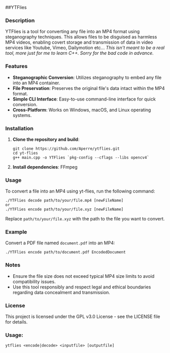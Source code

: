##YTFlies

### Description
YTFlies is a tool for converting any file into an MP4 format using steganography techniques. This allows files to be disguised as harmless MP4 videos, enabling covert storage and transmission of data in video services like Youtube, Vimeo, Dailymotion etc... 
*This isn't meant to be a real tool, more just for me to learn C++. Sorry for the bad code in advance.*

### Features
- **Steganographic Conversion**: Utilizes steganography to embed any file into an MP4 container.
- **File Preservation**: Preserves the original file's data intact within the MP4 format.
- **Simple CLI Interface**: Easy-to-use command-line interface for quick conversion.
- **Cross-Platform**: Works on Windows, macOS, and Linux operating systems.

### Installation
1. **Clone the repository and build**:
   ```
   git clone https://github.com/Aperre/ytflies.git
   cd yt-flies
   g++ main.cpp -o YTFlies `pkg-config --cflags --libs opencv4`
   ```

2. **Install dependencies**:
  FFmpeg 

### Usage
To convert a file into an MP4 using yt-flies, run the following command:
```
./YTFlies decode path/to/your/file.mp4 [newFileName]
or
./YTFlies encode path/to/your/file.xyz [newFileName]
```
Replace `path/to/your/file.xyz` with the path to the file you want to convert.

### Example
Convert a PDF file named `document.pdf` into an MP4:
```
./YTFlies encode path/to/document.pdf EncodedDocument
```

### Notes
- Ensure the file size does not exceed typical MP4 size limits to avoid compatibility issues.
- Use this tool responsibly and respect legal and ethical boundaries regarding data concealment and transmission.

### License
This project is licensed under the GPL v3.0 License - see the LICENSE file for details.



### Usage:

```
ytflies <encode|decode> <inputfile> [outputfile]
```
